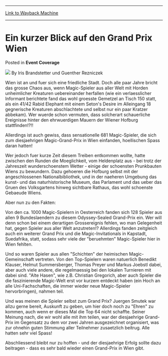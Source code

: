 
---
[Link to Wayback Machine](https://web.archive.org/web/20220519031225/https://magic.wizards.com/en/articles/archive/event-coverage/ein-kurzer-blick-auf-den-grand-prix-wien-2000-01-01-0)

[_metadata_:author]:- "Iris Brandstetter und Guenther Rezniczek"
[_metadata_:description]:- "Wien ist an und fuer sich eine friedliche Stadt. Doch alle paar Jahre bricht das grosse Chaos aus, wenn Magic-Spieler aus aller Welt mit Horden unheimlicher Kreaturen uebereinander herfallen (wie ein verlaesslicher Informant berichtete fand das wohl groesste Gemetzel an Tisch 150 statt, als ein 41/42 Rabid Elephant mit einem Seton's Desire im Alleingang 18 gegnerische"
[_metadata_:generator]:- "Drupal 7 (http://drupal.org)"
[_metadata_:node]:- "750501"
[_metadata_:publish_date]:- "2000-01-01"
[_metadata_:source]:- "div-main-content"
[_metadata_:title]:- "Ein kurzer Blick auf den Grand Prix Wien"
[_metadata_:wayback_capture_timestamp]:- "2022-05-19 03:12:25"
[_metadata_:wayback_raw_url]:- "https://web.archive.org/web/20220519031225id_/https://magic.wizards.com/en/articles/archive/event-coverage/ein-kurzer-blick-auf-den-grand-prix-wien-2000-01-01-0"
[_metadata_:wayback_url]:- "https://magic.wizards.com/en/articles/archive/event-coverage/ein-kurzer-blick-auf-den-grand-prix-wien-2000-01-01-0"
---


Ein kurzer Blick auf den Grand Prix Wien
========================================



 Posted in **Event Coverage**







![](https://media.magic.wizards.com/styles/auth_small/public/generic-avatar-150_495.png)
By Iris Brandstetter und Guenther Rezniczek











Wien ist an und fuer sich eine friedliche Stadt. Doch alle paar Jahre bricht das grosse Chaos aus, wenn Magic-Spieler aus aller Welt mit Horden unheimlicher Kreaturen uebereinander herfallen (wie ein verlaesslicher Informant berichtete fand das wohl groesste Gemetzel an Tisch 150 statt, als ein 41/42 Rabid Elephant mit einem Seton's Desire im Alleingang 18 gegnerische Kreaturen abschlachtete und selbst nur ein paar Kratzer abbekam). Wer wuerde schon vermuten, dass solcherart schauerliche Ereignisse hinter den ehrwuerdigen Mauern der Wiener Hofburg stattfinden!?!!


Allerdings ist auch gewiss, dass sensationelle 681 Magic-Spieler, die sich zum diesjaehrigen Magic-Grand-Prix in Wien einfanden, hoellischen Spass daran hatten!


Wer jedoch fuer kurze Zeit diesem Treiben entkommen wollte, hatte zwischen den Runden die Moeglichkeit, vom Heldenplatz aus - bei trotz der Jahreszeit wunderschoenstem Wetter - einige der schoensten Prunkbauten Wiens zu bewundern. Dazu gehoeren die Hofburg selbst mit der angeschlossenen Nationalbibliothek, und in der naeheren Umgebung das kunst- und das naturhistorische Museum, das Parlament und das ueber das Gruen des Volksgartens hinweg sichtbare Rathaus, das wohl schoenste Gebaeude Wiens.


Aber nun zu den Fakten:


Von den ca. 1000 Magic-Spielern in Oesterreich fanden sich 128 Spieler aus allen 9 Bundeslaendern zu diesem Odyssey-Sealed Grand-Prix ein. Wer will denn schon bei einem derartigen Grossereignis fehlen, wo man Gelegenheit hat, gegen Spieler aus aller Welt anzutreten!? Allerdings fanden zeitgleich auch ein weiterer Grand Prix und die Magic-Invitationals in Kapstadt, Suedafrika, statt, sodass sehr viele der "beruehmten" Magic-Spieler hier in Wien fehlten.  

Und so waren Spieler aus allen "Schichten" der heimischen Magic-Gemeinschaft vertreten. Von den Top-Spielern waren natuerlich Benedikt Klauser, Helmut Summersberger, Thomas Preyer und Markus Joebstl dabei, aber auch viele andere, die regelmaessig bei den lokalen Turnieren mit dabei sind. "Alte Hasen", wie z.B. Christian Gregorich, aber auch Spieler die die faszinierende Magic-Welt erst vor kurzem entdeckt haben (ein Hoch an alle Uni-Fachschaften, die immer wieder neue Magic-Spieler hervorbringen), nahmen teil.


Und was meinen die Spieler selbst zum Grand Prix? Juergen Smutek war allzu gerne bereit, Auskunft zu geben, um hier doch noch zu "Ehren" zu kommen, auch wenn er dieses Mal die Top 64 nicht schaffte. Seiner Meinung nach, die wir wohl alle mit ihm teilen, war der diesjaehrige Grand-Prix im Gegensatz zu dem vor zwei Jahren ausgezeichnet organisiert, was zur ohnehin guten Stimmung aller Teilnehmer zusaetzlich beitrug. Alle hatten sehr viel Spass!


Abschliessend bleibt nur zu hoffen - und der diesjaehrige Erfolg sollte dazu beitragen - dass es sehr bald wieder einen Grand-Prix in Wien gibt.







